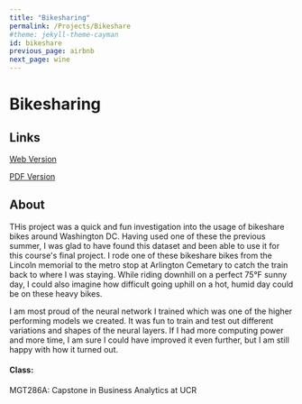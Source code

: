 ```yaml
---
title: "Bikesharing"
permalink: /Projects/Bikeshare
#theme: jekyll-theme-cayman
id: bikeshare
previous_page: airbnb
next_page: wine
---
```


# Bikesharing

## Links

[Web Version](https://matthewbarclay99.github.io/assets/docs/Bikeshare/Final-Project.html)

[PDF Version](https://matthewbarclay99.github.io/assets/docs/Bikeshare/Final-Project.pdf)


## About

THis project was a quick and fun investigation into the usage of bikeshare bikes around Washington DC. Having used one of these the previous summer, I was glad to have found this dataset and been able to use it for this course's final project. I rode one of these bikeshare bikes from the Lincoln memorial to the metro stop at Arlington Cemetary to catch the train back to where I was staying. While riding downhill on a perfect 75°F sunny day, I could also imagine how difficult going uphill on a hot, humid day could be on these heavy bikes.

I am most proud of the neural network I trained which was one of the higher performing models we created. It was fun to train and test out different variations and shapes of the neural layers. If I had more computing power and more time, I am sure I could have improved it even further, but I am still happy with how it turned out.

#### Class:
MGT286A: Capstone in Business Analytics at UCR